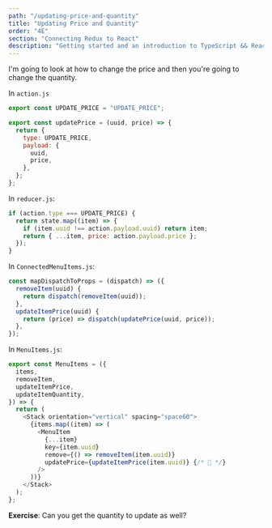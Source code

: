 ```yaml
---
path: "/updating-price-and-quantity"
title: "Updating Price and Quantity"
order: "4E"
section: "Connecting Redux to React"
description: "Getting started and an introduction to TypeScript && React Workshop"
---
```


I'm going to look at how to change the price and then you're going to change the quantity.

In `action.js`

```js
export const UPDATE_PRICE = "UPDATE_PRICE";

export const updatePrice = (uuid, price) => {
  return {
    type: UPDATE_PRICE,
    payload: {
      uuid,
      price,
    },
  };
};
```

In `reducer.js`:

```js
if (action.type === UPDATE_PRICE) {
  return state.map((item) => {
    if (item.uuid !== action.payload.uuid) return item;
    return { ...item, price: action.payload.price };
  });
}
```

In `ConnectedMenuItems.js`:

```js
const mapDispatchToProps = (dispatch) => ({
  removeItem(uuid) {
    return dispatch(removeItem(uuid));
  },
  updateItemPrice(uuid) {
    return (price) => dispatch(updatePrice(uuid, price));
  },
});
```

In `MenuItems.js`:

```js
export const MenuItems = ({
  items,
  removeItem,
  updateItemPrice,
  updateItemQuantity,
}) => {
  return (
    <Stack orientation="vertical" spacing="space60">
      {items.map((item) => (
        <MenuItem
          {...item}
          key={item.uuid}
          remove={() => removeItem(item.uuid)}
          updatePrice={updateItemPrice(item.uuid)} {/* 🌝 */}
        />
      ))}
    </Stack>
  );
};
```

**Exercise**: Can you get the quantity to update as well?
